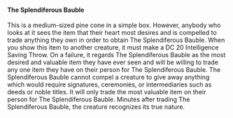 #### The Splendiferous Bauble
This is a medium-sized pine cone in a simple
box. However, anybody who looks at it sees the
item that their heart most desires and is
compelled to trade anything they own in order to
obtain The Splendiferous Bauble.
When you show this item to another creature,
it must make a DC 20 Intelligence Saving Throw.
On a failure, it regards The Splendiferous Bauble
as the most desired and valuable item they have
ever seen and will be willing to trade any one
item they have on their person for The
Splendiferous Bauble. The Splendiferous Bauble
cannot compel a creature to give away anything
which would require signatures, ceremonies, or
intermediaries such as deeds or noble titles. It
will only trade the most valuable item on their
person for The Splendiferous Bauble. Minutes
after trading The Splendiferous Bauble, the
creature recognizes its true nature.
